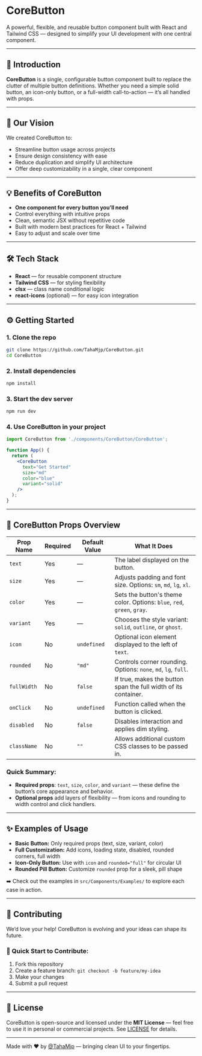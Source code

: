 
# CoreButton

A powerful, flexible, and reusable button component built with React and Tailwind CSS — designed to simplify your UI development with one central component.

---

## 🚀 Introduction

**CoreButton** is a single, configurable button component built to replace the clutter of multiple button definitions. Whether you need a simple solid button, an icon-only button, or a full-width call-to-action — it’s all handled with props.

---

## 🎯 Our Vision

We created CoreButton to:

- Streamline button usage across projects  
- Ensure design consistency with ease  
- Reduce duplication and simplify UI architecture  
- Offer deep customizability in a single, clear component

---

## 💡 Benefits of CoreButton

- **One component for every button you’ll need**  
- Control everything with intuitive props  
- Clean, semantic JSX without repetitive code  
- Built with modern best practices for React + Tailwind  
- Easy to adjust and scale over time

---

## 🛠️ Tech Stack

- **React** — for reusable component structure  
- **Tailwind CSS** — for styling flexibility  
- **clsx** — class name conditional logic  
- **react-icons** (optional) — for easy icon integration

---

## ⚙️ Getting Started

### 1. Clone the repo

```bash
git clone https://github.com/TahaMjp/CoreButton.git
cd CoreButton
```

### 2. Install dependencies

```bash
npm install
```

### 3. Start the dev server

```bash
npm run dev
```

### 4. Use CoreButton in your project

```jsx
import CoreButton from './components/CoreButton/CoreButton';

function App() {
  return (
    <CoreButton
      text="Get Started"
      size="md"
      color="blue"
      variant="solid"
    />
  );
}
```

---

## 🧩 CoreButton Props Overview

| Prop Name     | Required | Default Value | What It Does |
|---------------|----------|----------------|--------------|
| `text`        |  Yes    | —              | The label displayed on the button. |
| `size`        |  Yes    | —              | Adjusts padding and font size. Options: `sm`, `md`, `lg`, `xl`. |
| `color`       |  Yes    | —              | Sets the button's theme color. Options: `blue`, `red`, `green`, `gray`. |
| `variant`     |  Yes    | —              | Chooses the style variant: `solid`, `outline`, or `ghost`. |
| `icon`        |   No    | `undefined`    | Optional icon element displayed to the left of `text`. |
| `rounded`     |   No    | `"md"`         | Controls corner rounding. Options: `none`, `md`, `lg`, `full`. |
| `fullWidth`   |   No    | `false`        | If true, makes the button span the full width of its container. |
| `onClick`     |   No    | `undefined`    | Function called when the button is clicked. |
| `disabled`    |   No    | `false`        | Disables interaction and applies dim styling. |
| `className`   |   No    | `""`           | Allows additional custom CSS classes to be passed in. |


###  Quick Summary:
- **Required props**: `text`, `size`, `color`, and `variant` — these define the button’s core appearance and behavior.
- **Optional props** add layers of flexibility — from icons and rounding to width control and click handlers. 

---

## ✨ Examples of Usage

- **Basic Button:** Only required props (text, size, variant, color)  
- **Full Customization:** Add icons, loading state, disabled, rounded corners, full width  
- **Icon-Only Button:** Use with `icon` and `rounded="full"` for circular UI  
- **Rounded Pill Button:** Customize `rounded` prop for a sleek, pill shape

➡️ Check out the examples in `src/Components/Examples/` to explore each case in action.

---

## 🤝 Contributing

We’d love your help! CoreButton is evolving and your ideas can shape its future.

### 🧭 Quick Start to Contribute:

1. Fork this repository  
2. Create a feature branch: `git checkout -b feature/my-idea`  
3. Make your changes  
4. Submit a pull request  

---

## 📄 License

CoreButton is open-source and licensed under the **MIT License** — feel free to use it in personal or commercial projects. See [LICENSE](./LICENSE) for details.

---

Made with ❤️ by [@TahaMjp](https://github.com/TahaMjp) — bringing clean UI to your fingertips.
